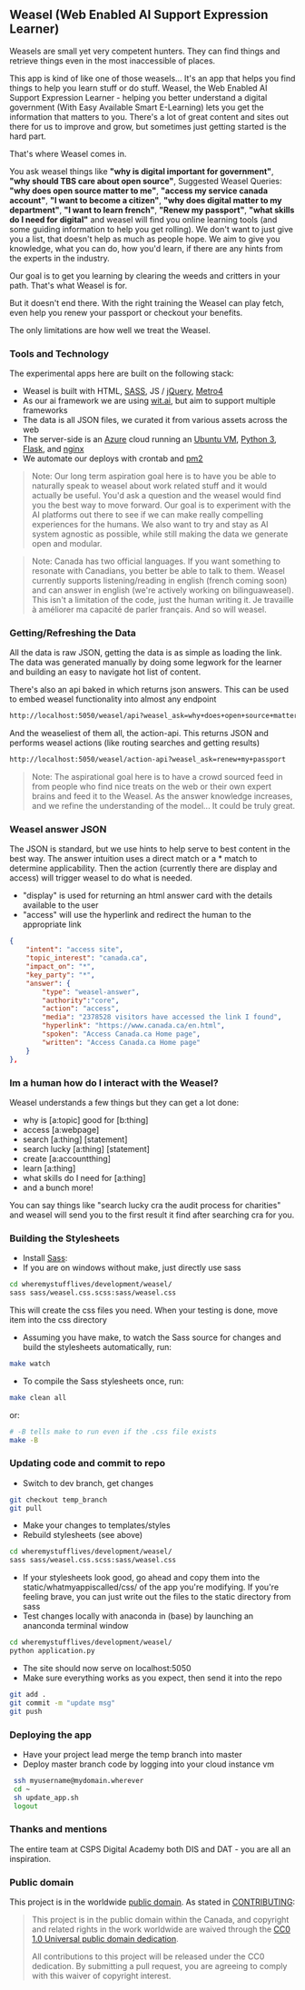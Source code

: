 ## Weasel (Web Enabled AI Support Expression Learner)

Weasels are small yet very competent hunters. They can find things and retrieve things even in the most inaccessible of places. 

This app is kind of like one of those weasels... It's an app that helps you find things to help you learn stuff or do stuff. Weasel, the Web Enabled AI Support Expression Learner - helping you better understand a digital government (With Easy Available Smart E-Learning) lets you get the information that matters to you. There's a lot of great content and sites out there for us to improve and grow, but sometimes just getting started is the hard part.

That's where Weasel comes in. 

You ask weasel things like **"why is digital important for government"**, **"why should TBS care about open source"**, Suggested Weasel Queries: **"why does open source matter to me"**, **"access my service canada account"**, **"I want to become a citizen"**, **"why does digital matter to my department"**, **"I want to learn french"**, **"Renew my passport"**, **"what skills do I need for digital"** and weasel will find you online learning tools (and some guiding information to help you get rolling). We don't want to just give you a list, that doesn't help as much as people hope. We aim to give you knowledge, what you can do, how you'd learn, if there are any hints from the experts in the industry.

Our goal is to get you learning by clearing the weeds and critters in your path. That's what Weasel is for.

But it doesn't end there. With the right training the Weasel can play fetch, even help you renew your passport or checkout your benefits. 

The only limitations are how well we treat the Weasel.
### Tools and Technology

The experimental apps here are built on the following stack:

* Weasel is built with HTML, [SASS](http://sass-lang.com/), JS / [jQuery](https://jquery.com/), [Metro4](https://metroui.org.ua/index.html)
* As our ai framework we are using [wit.ai](http://wit.ai/), but aim to support multiple frameworks
* The data is all JSON files, we curated it from various assets across the web
* The server-side is an [Azure](https://azure.microsoft.com/en-ca/) cloud running an [Ubuntu VM](https://www.ubuntu.com/), [Python 3](https://www.python.org/downloads/release/python-370/), [Flask](http://flask.pocoo.org/), and [nginx](https://www.nginx.com/)
* We automate our deploys with crontab and [pm2](https://pm2.io/doc/)

> Note: Our long term aspiration goal here is to have you be able to naturally speak to weasel about work related stuff and it would actually be useful. You'd ask a question and the weasel would find you the best way to move forward. Our goal is to experiment with the AI platforms out there to see if we can make really compelling experiences for the humans. We also want to try and stay as AI system agnostic as possible, while still making the data we generate open and modular.

> Note: Canada has two official languages. If you want something to resonate with Canadians, you better be able to talk to them. Weasel currently supports listening/reading in english (french coming soon) and can answer in english (we're actively working on bilinguaweasel). This isn't a limitation of the code, just the human writing it. Je travaille à améliorer ma capacité de parler français. And so will weasel.

### Getting/Refreshing the Data

All the data is raw JSON, getting the data is as simple as loading the link. The data was generated manually by doing some legwork for the learner and building an easy to navigate hot list of content. 

There's also an api baked in which returns json answers. This can be used to embed weasel functionality into almost any endpoint

```bash
http://localhost:5050/weasel/api?weasel_ask=why+does+open+source+matter+to+government
```

And the weaseliest of them all, the action-api. This returns JSON and performs weasel actions (like routing searches and getting results)

```bash
http://localhost:5050/weasel/action-api?weasel_ask=renew+my+passport
```

> Note: The aspirational goal here is to have a crowd sourced feed in from people who find nice treats on the web or their own expert brains and feed it to the Weasel. As the answer knowledge increases, and we refine the understanding of the model... It could be truly great.

### Weasel answer JSON

The JSON is standard, but we use hints to help serve to best content in the best way. The answer intuition uses a direct match or a * match to determine applicability. Then the action (currently there are display and access) will trigger weasel to do what is needed.

* "display" is used for returning an html answer card with the details available to the user
* "access" will use the hyperlink and redirect the human to the appropriate link 

```json
{
	"intent": "access site",
	"topic_interest": "canada.ca",
	"impact_on": "*",
	"key_party": "*",
	"answer": {
		"type": "weasel-answer",
		"authority":"core",
		"action": "access",
		"media": "2378528 visitors have accessed the link I found",
		"hyperlink": "https://www.canada.ca/en.html",
		"spoken": "Access Canada.ca Home page",
		"written": "Access Canada.ca Home page"
	}
},
```

### Im a human how do I interact with the Weasel?

Weasel understands a few things but they can get a lot done:

* why is [a:topic] good for [b:thing]
* access [a:webpage]
* search [a:thing] [statement]
* search lucky [a:thing] [statement]
* create [a:accountthing]
* learn [a:thing]
* what skills do I need for [a:thing]
* and a bunch more!

You can say things like "search lucky cra the audit process for charities" and weasel will send you to the first result it find after searching cra for you.

### Building the Stylesheets

* Install [Sass](http://sass-lang.com/):
* If you are on windows without make, just directly use sass

```bash
cd wheremystufflives/development/weasel/
sass sass/weasel.css.scss:sass/weasel.css
```
This will create the css files you need. When your testing is done, move item into the css directory

* Assuming you have make, to watch the Sass source for changes and build the stylesheets automatically, run:

```bash
make watch
```

* To compile the Sass stylesheets once, run:

```bash
make clean all
```

or:

```bash
# -B tells make to run even if the .css file exists
make -B
```

### Updating code and commit to repo

* Switch to dev branch, get changes

```bash
git checkout temp_branch
git pull
```

* Make your changes to templates/styles
* Rebuild stylesheets (see above)

```bash
cd wheremystufflives/development/weasel/
sass sass/weasel.css.scss:sass/weasel.css
```

* If your stylesheets look good, go ahead and copy them into the static/whatmyappiscalled/css/ of the app you're modifying. If you're feeling brave, you can just write out the files to the static directory from sass
* Test changes locally with anaconda in (base) by launching an ananconda terminal window

```bash
cd wheremystufflives/development/weasel/
python application.py
```

* The site should now serve on localhost:5050
* Make sure everything works as you expect, then send it into the repo

```bash
git add .
git commit -m "update msg"
git push
```

### Deploying the app

* Have your project lead merge the temp branch into master
* Deploy master branch code by logging into your cloud instance vm

```bash
 ssh myusername@mydomain.wherever
 cd ~
 sh update_app.sh
 logout
 ```

### Thanks and mentions

The entire team at CSPS Digital Academy both DIS and DAT - you are all an inspiration.

### Public domain

This project is in the worldwide [public domain](LICENSE.md). As stated in [CONTRIBUTING](CONTRIBUTING.md):

> This project is in the public domain within the Canada, and copyright and related rights in the work worldwide are waived through the [CC0 1.0 Universal public domain dedication](https://creativecommons.org/publicdomain/zero/1.0/).
>
> All contributions to this project will be released under the CC0 dedication. By submitting a pull request, you are agreeing to comply with this waiver of copyright interest.
